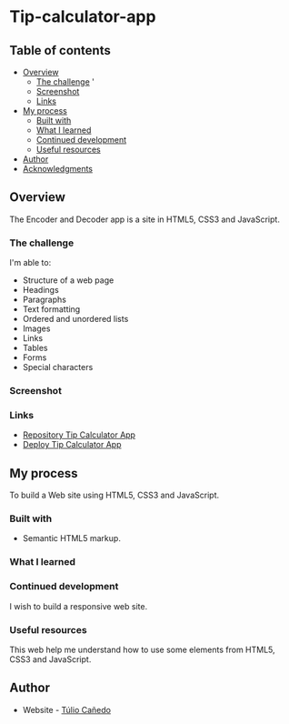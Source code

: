 # Tip-calculator-app

## Table of contents

- [Overview](#overview)
  - [The challenge](#the-challenge) '
  - [Screenshot](#screenshot)
  - [Links](#links)
- [My process](#my-process)
  - [Built with](#built-with)
  - [What I learned](#what-i-learned)
  - [Continued development](#continued-development)
  - [Useful resources](#useful-resources)
- [Author](#author)
- [Acknowledgments](#acknowledgments)

## Overview
The Encoder and Decoder app is a site in HTML5, CSS3 and JavaScript.

### The challenge

I'm able to:

- Structure of a web page
- Headings
- Paragraphs
- Text formatting
- Ordered and unordered lists
- Images 
- Links
- Tables
- Forms
- Special characters

### Screenshot


### Links

- [Repository Tip Calculator App](https://github.com/tuliocanedo/Tip-calculator-app)
- [Deploy Tip Calculator App](https://github.com/tuliocanedo/Tip-calculator-app)

## My process

To build a Web site using HTML5, CSS3 and JavaScript.

### Built with

- Semantic HTML5 markup.

### What I learned


### Continued development

I wish to build a responsive web site.

### Useful resources

This web help me understand how to use some elements from HTML5, CSS3 and JavaScript.

## Author

- Website - [Túlio Cañedo](https://github.com/tuliocanedo)

